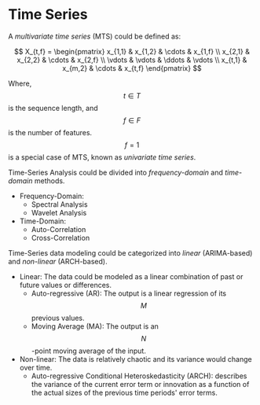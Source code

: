 # Time Series

A _multivariate time series_ \(MTS\) could be defined as:

$$
X_{t,f} = \begin{pmatrix}
x_{1,1} & x_{1,2} & \cdots & x_{1,f} \\
x_{2,1} & x_{2,2} & \cdots & x_{2,f} \\
\vdots  & \vdots  & \ddots & \vdots  \\
x_{t,1} & x_{m,2} & \cdots & x_{t,f} 
\end{pmatrix}
$$

Where, $$t \in T$$is the sequence length, and $$f \in F$$ is the number of features. $$f=1$$is a special case of MTS, known as _univariate time series_. 

Time-Series Analysis could be divided into _frequency-domain_ and _time-domain_ methods.

* Frequency-Domain: 
  * Spectral Analysis
  * Wavelet Analysis
* Time-Domain: 
  * Auto-Correlation
  * Cross-Correlation

Time-Series data modeling could be categorized into _linear_ \(ARIMA-based\) and _non-linear_ \(ARCH-based\).

* Linear: The data could be modeled as a linear combination of past or future values or differences.
  * Auto-regressive \(AR\): The output is a linear regression of its $$M$$ previous values.
  * Moving Average \(MA\): The output is an $$N$$-point moving average of the input.
* Non-linear: The data is relatively chaotic and its variance would change over time.
  * Auto-regressive Conditional Heteroskedasticity \(ARCH\): describes the variance of the current error term or innovation as a function of the actual sizes of the previous time periods' error terms.



